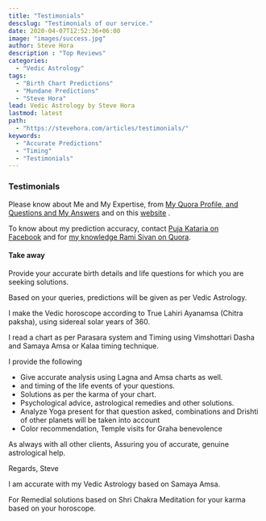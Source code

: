 ```yaml
---
title: "Testimonials"
descslug: "Testimonials of our service."
date: 2020-04-07T12:52:36+06:00
image: "images/success.jpg"
author: Steve Hora
description : "Top Reviews"
categories: 
  - "Vedic Astrology"
tags:
  - "Birth Chart Predictions"
  - "Mundane Predictions"
  - "Steve Hora"
lead: Vedic Astrology by Steve Hora
lastmod: latest 
path:
  - "https://stevehora.com/articles/testimonials/"
keywords:
  - "Accurate Predictions"
  - "Timing"
  - "Testimonials"
---
```


### Testimonials

Please know about Me and My Expertise, from [My Quora Profile, and Questions and My Answers](https://www.quora.com/profile/Steve-Hora) and on this [website](https://stevehora.com) .

To know about my prediction accuracy, contact [Puja Kataria on Facebook](https://www.facebook.com/puja.kataria) and for [my knowledge Rami Sivan on Quora](https://www.quora.com/profile/Rami-Sivan).

#### Take away

Provide your accurate birth details and life questions for which you are seeking solutions.

Based on your queries, predictions will be given as per Vedic Astrology.

I make the Vedic horoscope according to True Lahiri Ayanamsa (Chitra paksha), using sidereal solar years of 360.

I read a chart as per Parasara system and Timing using Vimshottari Dasha and Samaya Amsa or Kalaa timing technique.

I provide the following

- Give accurate analysis using Lagna and Amsa charts as well.
- and timing of the life events of your questions.
- Solutions as per the karma of your chart.
- Psychological advice, astrological remedies and other solutions.
- Analyze Yoga present for that question asked, combinations and Drishti of other planets will be taken into account
- Color recommendation, Temple visits for Graha benevolence

As always with all other clients, Assuring you of accurate, genuine astrological help.

Regards,
Steve

I am accurate with my Vedic Astrology based on Samaya Amsa.

For Remedial solutions based on Shri Chakra Meditation for your karma based on your horoscope.